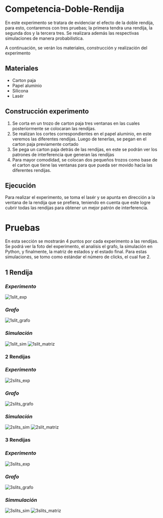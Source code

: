 # Competencia-Doble-Rendija

En este experimento se tratara de evidenciar el efecto de la doble rendija, para esto, contaremos con tres pruebas; 
la primera tendra una rendija, la segunda dos y la tercera tres. Se realizara además las respectivas simulaciones 
de manera probabilistica.

A continuación, se verán los materiales, construcción y realización del experimento

## Materiales 
- Carton paja
- Papel aluminio
- Silicona
- Lasér

## Construcción experimento 

1. Se corta en un trozo de carton paja tres ventanas en las cuales posteriormente se colocaran las rendijas.
2. Se realizan los cortes correspondientes en el papel aluminio, en este veremos las diferentes rendijas. Luego
de tenerlas, se pegan en el carton paja previamente cortado
3. Se pega un carton paja detrás de las rendijas, en este se podrán ver los patrones de interferencia que generan
las rendijas
4. Para mayor comodidad, se colocan dos pequeños trozos como base de el carton que tiene las ventanas para que 
pueda ser movido hacia las diferentes rendijas.

## Ejecución

Para realizar el experimento, se toma el lasér y se apunta en dirección a la ventana de la rendija que se prefiera,
teniendo en cuenta que este logre cubrir todas las rendijas para obtener un mejor patrón de interferencia.


# Pruebas

En esta sección se mostrarán 4 puntos por cada experimento a las rendijas. Se podrá ver la foto del experimento, el
analísis el grafo, la simulación en Python, y finalmente, la matriz de estados y el estado final. Para estas
simulaciones, se tomo como estándar el número de clicks, el cual fue 2.

## 1 Rendija
### *Experimento*
![1slit_exp](https://user-images.githubusercontent.com/60012037/75846437-4fa10e80-5daa-11ea-8bea-a4332042f8a5.png)
### *Grafo*
![1slit_grafo](https://user-images.githubusercontent.com/60012037/75846435-4f087800-5daa-11ea-9421-e0b08584ddf6.png)
### *Simulación*
![1slit_sim](https://user-images.githubusercontent.com/60012037/75846440-52036880-5daa-11ea-8b7d-faed3a5d1981.png)
![1slit_matriz](https://user-images.githubusercontent.com/60012037/75846631-ea99e880-5daa-11ea-8815-8d737320d8be.png)

### 2 Rendijas
### *Experimento*
![2slits_exp](https://user-images.githubusercontent.com/60012037/75846854-875c8600-5dab-11ea-9015-72e42eaa55f9.jpg)
### *Grafo*
![2slits_grafo](https://user-images.githubusercontent.com/60012037/75846868-904d5780-5dab-11ea-8bba-21cc89c23462.png)
### *Simulación*
![2slits_sim](https://user-images.githubusercontent.com/60012037/75846867-8fb4c100-5dab-11ea-8f4f-15b6ae891f1e.png)
![2slit_matriz](https://user-images.githubusercontent.com/60012037/75846873-93484800-5dab-11ea-8d6c-75449d111660.png)

### 3 Rendijas
### *Experimento*
![3slits_exp](https://user-images.githubusercontent.com/60012037/75847055-271a1400-5dac-11ea-86ec-d459667544b3.jpg)
### *Grafo*
![3slits_grafo](https://user-images.githubusercontent.com/60012037/75847065-2bdec800-5dac-11ea-8beb-46821cd61075.png)
### *Simmulación*
![3slits_sim](https://user-images.githubusercontent.com/60012037/75847064-2b463180-5dac-11ea-996d-aeb412cff672.png)
![3slits_matriz](https://user-images.githubusercontent.com/60012037/75847063-2aad9b00-5dac-11ea-9806-97f91d8d4cae.png)

